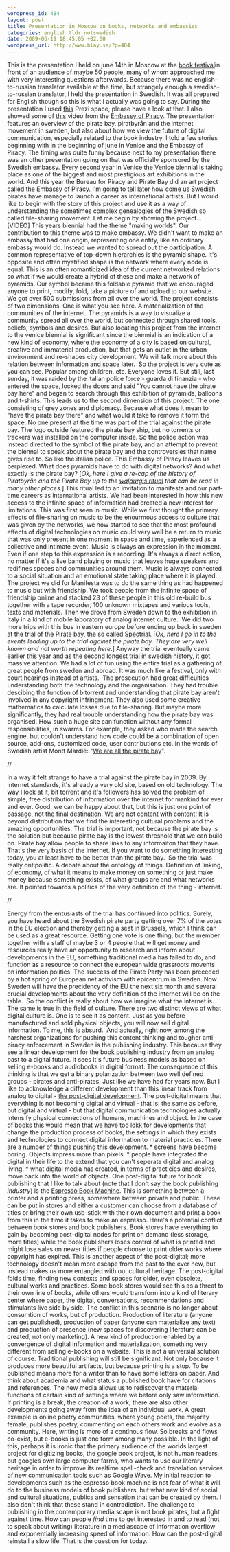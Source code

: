 ```yaml
--- 
wordpress_id: 484 
layout: post
title: Presentation in Moscow on books, networks and embassies 
categories: english tldr notswedish
date: 2009-06-19 18:45:05 +02:00 
wordpress_url: http://www.blay.se/?p=484 
---
```


This is the presentation I held on june 14th in Moscow at the [book festival](http://www.moscowbookfest.ru/)in front of an audience of maybe 50 people, many of whom approached me with very interesting questions afterwards. Because there was no english-to-russian translator available at the time, but strangely enough a swedish-to-russian translator, I held the presentation in Swedish. It was all prepared for English though so this is what I actually was going to say. During the presentation I used [this](http://prezi.com/19950/) Prezi space, please have a look at that. I also showed some of [this](http://www.youtube.com/watch?v=3wDaEAlzpZk) video from the [Embassy of Piracy](http://embassyofpiracy.org/). The presentation features an overview of the pirate bay, piratbyrån and the internet movement in sweden, but also about how we view the future of digital communication, especially related to the book industry. I told a few stories beginning with in the beginning of june in Venice and the Embassy of Piracy. The timing was quite funny because next to my presentation there was an other presentation going on that was officially sponsored by the Swedish embassy. Every second year in Venice the Venice biennial is taking place as one of the biggest and most prestigious art exhibitions in the world. And this year the Bureau for Piracy and Pirate Bay did an art project called the Embassy of Piracy. I'm going to tell later how come us Swedish pirates have manage to launch a career as international artists. But I would like to begin with the story of this project and use it as a way of understanding the sometimes complex genealogies of the Swedish so called file-sharing movement. Let me begin by showing the project... [VIDEO] This years biennial had the theme "making worlds". Our contribution to this theme was to make embassy. We didn't want to make an embassy that had one origin, representing one entity, like an ordinary embassy would do. Instead we wanted to spread out the participation. A common representative of top-down hierarchies is the pyramid shape. It's opposite and often mystified shape is the network where every node is equal. This is an often romanticized idea of the current networked relations so what if we would create a hybrid of these and make a network of pyramids. Our symbol became this foldable pyramid that we encouraged anyone to print, modify, fold, take a picture of and upload to our website. We got over 500 submissions from all over the world. The project consists of two dimensions. One is what you see here. A materialization of the communities of the internet. The pyramids is a way to visualize a community spread all over the world, but connected through shared tools, beliefs, symbols and desires. But also locating this project from the internet to the venice biennial is significant since the biennial is an indication of a new kind of economy, where the economy of a city is based on cultural, creative and immaterial production, but that gets an outlet in the urban environment and re-shapes city development. We will talk more about this relation between information and space later.  So the project is very cute as you can see. Popular among children, etc. Everyone loves it. But still, last sunday, it was raided by the italian police force - guarda di finanzia - who entered the space, locked the doors and said "You cannot have the pirate bay here" and began to search through this exhibition of pyramids, balloons and t-shirts. This leads us to the second dimension of this project. The one consisting of grey zones and diplomacy. Because what does it mean to "have the pirate bay there" and what would it take to remove it form the space. No one present at the time was part of the trial against the pirate bay. The logo outside featured the pirate bay ship, but no torrents or trackers was installed on the computer inside. So the police action was instead directed to the symbol of the pirate bay, and an attempt to prevent the biennal to speak about the pirate bay and the controversies that name gives rise to. So like the italian police. This Embassy of Piracy leaves us perplexed. What does pyramids have to do with digital networks? And what exactly is the pirate bay? [*Ok, here I give a re-cap of the history of Piratbyrån and the Pirate Bay up to the [walpurgis ritual](http://www.piratbyran.org/walpurgis) that can be read in many other places.*] This ritual led to an invitation to manifesta and our part-time careers as international artists. We had been interested in how this new access to the infinite space of information had created a new interest for limitations. This was first seen in music. While we first thought the primary effects of file-sharing on music to be the enourmous access to culture that was given by the networks, we now started to see that the most profound effects of digital technologies on music could very well be a return to music that was only present in one moment in space and time, experienced as a collective and intimate event. Music is always an expression in the moment. Even if one step to this expression is a recording. It's always a direct action, no matter if it's a live band playing or music that leaves huge speakers and redifines speces and communities around them. Music is always connected to a social situation and an emotional state taking place where it is played. The project we did for Manifesta was to do the same thing as had happened to music but with friendship. We took people from the infinite space of friendship online and stacked 23 of these people in this old re-build bus together with a tape recorder, 100 unknown mixtapes and various tools, texts and materials. Then we drove from Sweden down to the exhibition in Italy in a kind of mobile laboratory of analog internet culture.  We did two more trips with this bus in eastern europe before ending up back in sweden at the trial of the Pirate bay, the so called [Spectrial](http://trial.thepiratebay.org/). [*Ok, here I go in to the events leading up to the trial against the pirate bay. They are very well known and not worth repeating here*.] Anyway the trial eventually came earlier this year and as the second longest trial in swedish history, it got massive attention. We had a lot of fun using the entire trial as a gathering of great people from sweden and abroad. It was much like a festival, only with court hearings instead of artists.  The prosecution had great difficulties understanding both the technology and the organisation. They had trouble descibing the function of bitorrent and understanding that pirate bay aren't involved in any copyright infringment. They also used some creative mathematics to calculate losses due to file-sharing. But maybe more significantly, they had real trouble understanding how the pirate bay was organised. How such a huge site can function without any formal responsibilities, in swarms. For example, they asked who made the search engine, but couldn't understand how code could be a combination of open source, add-ons, customized code, user contributions etc. In the words of Swedish artist Montt Mardié: "[We are all the pirate bay](http://www.youtube.com/watch?v=1fCHoI0h7Tc)". 

//

In a way it felt strange to have a trial against the pirate bay in 2009. By internet standards, it's already a very old site, based on old technology. The way I look at it, bit torrent and it's followers has solved the problem of simple, free distribution of information over the internet for mankind for ever and ever. Good, we can be happy about that, but this is just one point of passage, not the final destination. We are not content with content! It is beyond distribution that we find the interesting cultural problems and the amazing opportunities. The trial is important, not because the pirate bay is the solution but because pirate bay is the lowest threshold that we can build on. Pirate bay allow people to share links to any informaiton that they have. That's the very basis of the internet. If you want to do something interesting today, you at least have to be better than the pirate bay.  So the trial was really ontipolitic. A debate about the ontology of things. Definition of linking, of economy, of what it means to make money on something or just make money because something exists, of what groups are and what networks are. It pointed towards a politics of the very definition of the thing - internet. 

//

Energy from the entusiasts of the trial has continued into politics. Surely, you have heard about the Swedish pirate party getting over 7% of the votes in the EU election and thereby getting a seat in Brussels, which I think can be used as a great resource. Getting one vote is one thing, but the member together with a staff of maybe 3 or 4 people that will get money and resources really have an opportunity to research and inform about developments in the EU, something traditional media has failed to do, and function as a resource to connect the european wide grassroots movents on information politics. The success of the Pirate Party has been preceded by a hot spring of European net activism with epicentrum in Sweden. Now Sweden will have the precidency of the EU the next six month and several crucial developments about the very definition of the internet will be on the table.  So the conflict is really about how we imagine what the internet is. The same is true in the field of culture. There are two distinct views of what digital culture is. One is to see it as content. Just as you before manufactured and sold physical objects, you will now sell digital information. To me, this is absurd.  And actually, right now, among the harshest organizations for pushing this content thinking and tougher anti-piracy enforcement in Sweden is the publishing industry. This because they see a linear development for the book publishing industry from an analog past to a digital future. It sees it's future business models as based on selling e-books and audiobooks in digital format. The consequence of this thinking is that we get a binary polarization between two well defined groups - pirates and anti-pirates. Just like we have had for years now. But I like to acknowledge a different development than this linear track from analog to digital - [the post-digital development](http://www.blay.se/index.php?s=post-digital). The post-digital means that everything is not becoming digital and virtual - that is: the same as before, but digital and virtual - but that digital communication technologies actually intensify physical connections of humans, machines and object. In the case of books this would mean that we have too lokk for developments that change the production process of books, the settings in which they exists and technologies to connect digital information to material practicies. There are a number of things [pushing this development](http://russelldavies.typepad.com/planning/2009/01/meet-the-new-schtick.html). * screens have become boring. Objects impress more than pixels. * people have integrated the digital in their life to the extend that you can't seperate digital and analog living. * what digital media has created, in terms of practicies and desires, move back into the world of objects. One post-digital future for book publishing that I like to talk about (note that I don't say the book publishing _industry_) is the [Espresso Book Machine](http://copyriot.se/2009/03/19/boken-i-det-postdigitala/). This is something between a printer and a printing press, somewhere between private and public. These can be put in stores and either a customer can choose from a database of titles or bring their own usb-stick with their own document and print a book from this in the time it takes to make an espresso. Here's a potential conflict between book stores and book publishers. Book stores have everything to gain by becoming post-digital nodes for print on demand (less storage, more titles) while the book publishers loses control of what is printed and might lose sales on newer titles if people choose to print older works where copyright has expired. This is another aspect of the post-digital; more technology doesn't mean more escape from the past to the ever new, but instead makes us more entangled with out cultural heritage. The post-digital folds time, finding new contexts and spaces for older, even obsolete, cultural works and practices. Some book stores would see this as a threat to their own line of books, while others would transform into a kind of literary center where paper, the digital, conversations, recommendations and stimulants live side by side. The conflict in this scenario is no longer about consumtion of works, but of production. Production of literature (anyone can get published), production of paper (anyone can materialize any text) and production of presence (new spaces for discovering literature can be created, not only marketing). A new kind of production enabled by a convergence of digital information and materialization, something very different from selling e-books on a website. This is not a universial solution of course. Traditional publishing will still be significant. Not only because it produces more beautiful artifacts, but because printing is a stop. To be published means more for a writer than to have some letters on paper. And think about academia and what status a published book have for citations and references. The new media allows us to rediscover the material functions of certain kind of settings where we before only saw information. If printing is a break, the creation of a work, there are also other developments going away from the idea of an individual work. A great example is online poetry communities, where young poets, the majority female, publishes poetry, commenting on each others work and evolve as a community. Here, writing is more of a continous flow. So breaks and flows co-exist, but e-books is just one form among many possible. In the light of this, perhaps it is ironic that the primary audience of the worlds largest project for digitizing books, the google book project, is not human readers, but googles own large computer farms, who wants to use our literary heritage in order to improve its realtime spell-check and translation services of new communication tools such as Google Wave. My initial reaction to developments such as the espresso book machine is not fear of what it will do to the business models of book publishers, but what new kind of social and cultural situations, publics and sensation that can be created by them. I also don't think that these stand in contradiction. The challenge to publishing in the contemporary media scape is not book pirates, but a fight against time. How can people _find_ time to get interested in and to read (not to speak about writing) literature in a mediascape of information overflow and exponentially increasing speed of information. How can the post-digital reinstall a slow life. That is the question for today. 